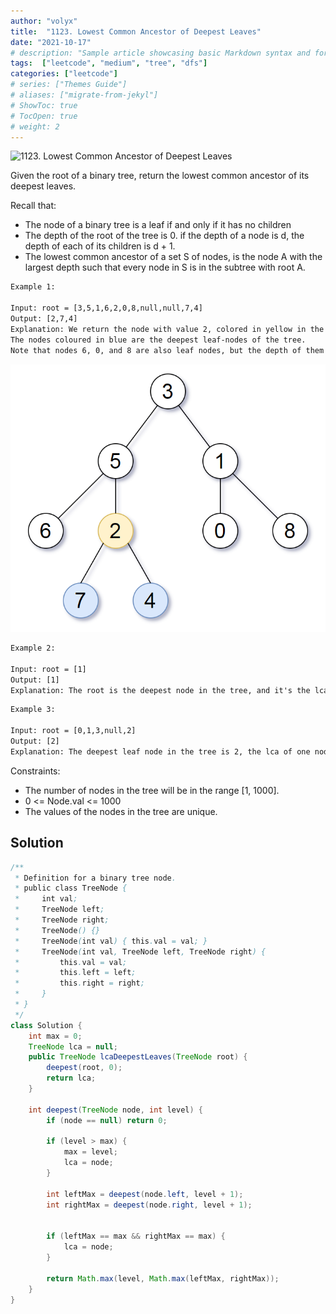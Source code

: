 ```yaml
---
author: "volyx"
title:  "1123. Lowest Common Ancestor of Deepest Leaves"
date: "2021-10-17"
# description: "Sample article showcasing basic Markdown syntax and formatting for HTML elements."
tags:  ["leetcode", "medium", "tree", "dfs"]
categories: ["leetcode"]
# series: ["Themes Guide"]
# aliases: ["migrate-from-jekyl"]
# ShowToc: true
# TocOpen: true
# weight: 2
---
```


![1123. Lowest Common Ancestor of Deepest Leaves](https://leetcode.com/problems/lowest-common-ancestor-of-deepest-leaves/)

Given the root of a binary tree, return the lowest common ancestor of its deepest leaves.

Recall that:

- The node of a binary tree is a leaf if and only if it has no children
- The depth of the root of the tree is 0. if the depth of a node is d, the depth of each of its children is d + 1.
- The lowest common ancestor of a set S of nodes, is the node A with the largest depth such that every node in S is in the subtree with root A.

```txt
Example 1:

Input: root = [3,5,1,6,2,0,8,null,null,7,4]
Output: [2,7,4]
Explanation: We return the node with value 2, colored in yellow in the diagram.
The nodes coloured in blue are the deepest leaf-nodes of the tree.
Note that nodes 6, 0, and 8 are also leaf nodes, but the depth of them is 2, but the depth of nodes 7 and 4 is 3.
```

![ex1](/images/2021-10-17-tree-leafs-ex1.png)

```txt
Example 2:

Input: root = [1]
Output: [1]
Explanation: The root is the deepest node in the tree, and it's the lca of itself.
```

```txt
Example 3:

Input: root = [0,1,3,null,2]
Output: [2]
Explanation: The deepest leaf node in the tree is 2, the lca of one node is itself.
```

Constraints:

- The number of nodes in the tree will be in the range [1, 1000].
- 0 <= Node.val <= 1000
- The values of the nodes in the tree are unique.

## Solution

```java
/**
 * Definition for a binary tree node.
 * public class TreeNode {
 *     int val;
 *     TreeNode left;
 *     TreeNode right;
 *     TreeNode() {}
 *     TreeNode(int val) { this.val = val; }
 *     TreeNode(int val, TreeNode left, TreeNode right) {
 *         this.val = val;
 *         this.left = left;
 *         this.right = right;
 *     }
 * }
 */
class Solution {
    int max = 0;
    TreeNode lca = null;
    public TreeNode lcaDeepestLeaves(TreeNode root) {
        deepest(root, 0);
        return lca;
    }
    
    int deepest(TreeNode node, int level) {
        if (node == null) return 0;
        
        if (level > max) {
            max = level;
            lca = node;
        }
        
        int leftMax = deepest(node.left, level + 1);
        int rightMax = deepest(node.right, level + 1);
    
        
        if (leftMax == max && rightMax == max) {
            lca = node;
        }
        
        return Math.max(level, Math.max(leftMax, rightMax));
    }
}
```
